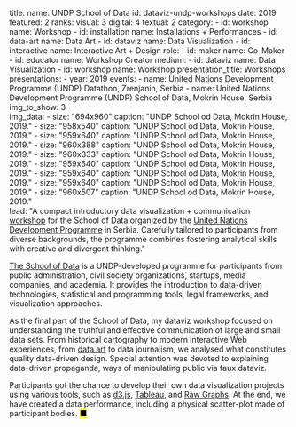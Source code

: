 title: 
    name: UNDP School of Data
id: dataviz-undp-workshops
date: 2019
featured: 2
ranks:
    visual: 3
    digital: 4 
    textual: 2
category: 
    - id: workshop
      name: Workshop
    - id: installation
      name: Installations + Performances
    - id: data-art
      name: Data Art
    - id: dataviz
      name: Data Visualization
    - id: interactive
      name: Interactive Art + Design
role:
    - id: maker
      name: Co-Maker
    - id: educator
      name: Workshop Creator
medium:
    - id: dataviz
      name: Data Visualization
    - id: workshop
      name: Workshop
presentation_title: Workshops
presentations:
    - year: 2019
      events:
        - name: <span class='italic-style'>United Nations Development Programme (UNDP) Datathon</span>, Zrenjanin, Serbia
        - name: <span class='italic-style'>United Nations Development Programme (UNDP) School of Data</span>, Mokrin House, Serbia
img_to_show: 3       
img_data:
    - size: "694x960"
      caption: "UNDP School od Data, Mokrin House, 2019."
    - size: "958x540"
      caption: "UNDP School od Data, Mokrin House, 2019."
    - size: "959x640"
      caption: "UNDP School od Data, Mokrin House, 2019."
    - size: "960x388"
      caption: "UNDP School od Data, Mokrin House, 2019."
    - size: "960x333"
      caption: "UNDP School od Data, Mokrin House, 2019."
    - size: "959x640"
      caption: "UNDP School od Data, Mokrin House, 2019."
    - size: "959x640"
      caption: "UNDP School od Data, Mokrin House, 2019."
    - size: "959x640"
      caption: "UNDP School od Data, Mokrin House, 2019."
    - size: "960x507"
      caption: "UNDP School od Data, Mokrin House, 2019."      
lead: "A compact introductory data visualization + communication <a href='/work/projects/category/workshop'>workshop</a> for the School of Data organized by the <a href='https://www.rs.undp.org/content/serbia/en/home.html' target='_blank'>United Nations Development Programme</a> in Serbia. Carefully tailored to participants from diverse backgrounds, the programme combines fostering analytical skills with creative and divergent thinking."

<a href='https://www.rs.undp.org/content/serbia/en/home/presscenter/articles/2019/otvorene-prijave-za-jesenju-kolu-za-podatke.html' target='_blank'>The School of Data</a> is a UNDP-developed programme for participants from public administration, civil society organizations, startups, media companies, and academia. It provides the introduction to data-driven technologies, statistical and programming tools, legal frameworks, and visualization approaches.

As the final part of the School of Data, my dataviz workshop focused on understanding the truthful and effective communication of large and small data sets. From historical cartography to modern interactive Web experiences, from <a href='/work/projects/category/data-art'>data art</a> to data journalism, we analysed what constitutes quality data-driven design. Special attention was devoted to explaining data-driven propaganda, ways of manipulating public via faux dataviz.

Participants got the chance to develop their own data visualization projects using various tools, such as <a href='https://d3js.org/' target='_blank'>d3.js</a>, <a href='https://www.tableau.com/' target='_blank'>Tableau</a>, and <a href='https://rawgraphs.io/' target='_blank'>Raw Graphs</a>. At the end, we have created a <span class='italic-style'>data performance</span>, including a physical scatter-plot made of participant bodies. <mark>&#9632;</mark>